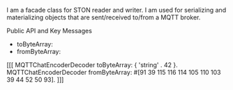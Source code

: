 I am a facade class for STON reader and writer. I am used for serializing and materializing objects that are sent/received to/from a MQTT broker. 

Public API and Key Messages

- toByteArray: 
- fromByteArray:

[[[
	MQTTChatEncoderDecoder toByteArray: { 'string' . 42 }.
	MQTTChatEncoderDecoder fromByteArray: #[91 39 115 116 114 105 110 103 39 44 52 50 93].
]]] 
